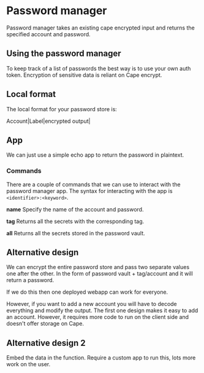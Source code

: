 # Password manager

Password manager takes an existing cape encrypted input and returns the specified account and password. 

## Using the password manager
To keep track of a list of passwords the best way is to use your own auth token. 
Encryption of sensitive data is reliant on Cape encrypt. 


## Local format
The local format for your password store is: 

Account|Label|encrypted output|


## App
We can just use a simple echo app to return the password in plaintext. 

### Commands

There are a couple of commands that we can use to interact with the password manager app.
The syntax for interacting with the app is `<identifier>:<keyword>`.

**name**
Specify the name of the account and password.

**tag**
Returns all the secrets with the corresponding tag. 

**all**
Returns all the secrets stored in the password vault.


## Alternative design
We can encrypt the entire password store and pass two separate values one after the other.
In the form of password vault + tag/account and it will return a password. 

If we do this then one deployed webapp can work for everyone. 

However, if you want to add a new account you will have to decode everything and modify
the output. The first one design makes it easy to add an account. However, it requires
more code to run on the client side and doesn't offer storage on Cape. 

## Alternative design 2
Embed the data in the function. Require a custom app to run this, lots more work on the user. 

